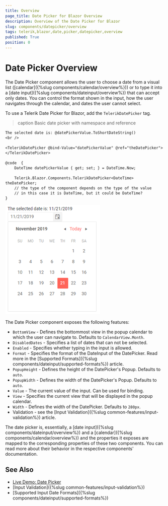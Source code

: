 ```yaml
---
title: Overview
page_title: Date Picker for Blazor Overview
description: Overview of the Date Picker for Blazor
slug: components/datepicker/overview
tags: telerik,blazor,date,picker,datepicker,overview
published: True
position: 0
---
```


# Date Picker Overview

The Date Picker component allows the user to choose a date from a visual list ([calendar]({%slug components/calendar/overview%})) or to type it into a [date input]({%slug components/dateinput/overview%}) that can accept only dates. You can control the format shown in the input, how the user navigates through the calendar, and dates the user cannot select.

To use a Telerik Date Picker for Blazor, add the `TelerikDatePicker` tag.

>caption Basic date picker with namespace and reference

````CSHTML
The selected date is: @datePickerValue.ToShortDateString()
<br />

<TelerikDatePicker @bind-Value="datePickerValue" @ref="theDatePicker"></TelerikDatePicker>

@code  {
    DateTime datePickerValue { get; set; } = DateTime.Now;

    Telerik.Blazor.Components.TelerikDatePicker<DateTime> theDatePicker;
    // the type of the component depends on the type of the value
    // in this case it is DateTime, but it could be DateTime?
}
````

![](images/datepicker-first-look.png)


The Date Picker component exposes the following features:

*  `BottomView` - Defines the bottommost view in the popup calendar to which the user can navigate to. Defaults to `CalendarView.Month`.
* `DisabledDates` - Specifies a list of dates that can not be selected.
* `Enabled` - Specifies whether typing in the input is allowed.
* `Format` - Specifies the format of the DateInput of the DatePicker. Read more in the [Supported Formats]({%slug components/dateinput/supported-formats%}) article.
* `PopupHeight` - Defines the height of the DatePicker's Popup. Defaults to `auto`.
* `PopupWidth` - Defines the width of the DatePicker's Popup. Defaults to `auto`.
* `Value` - The current value of the input. Can be used for binding.
* `View` - Specifies the current view that will be displayed in the popup calendar.
* `Width` - Defines the width of the DatePicker. Defaults to `280px`.
* Validation - see the [Input Validation]({%slug common-features/input-validation%}) article.

The date picker is, essentially, a [date input]({%slug components/dateinput/overview%}) and a [calendar]({%slug components/calendar/overview%}) and the properties it exposes are mapped to the corresponding properties of these two components. You can read more about their behavior in the respective components' documentation.



## See Also

  * [Live Demo: Date Picker](https://demos.telerik.com/blazor-ui/datepicker/index)
  * [Input Validation]({%slug common-features/input-validation%})
  * [Supported Input Date Formats]({%slug components/dateinput/supported-formats%})
